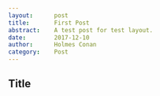 ```yaml
---
layout:      post
title:       First Post
abstract:    A test post for test layout.
date:        2017-12-10
author:      Holmes Conan
category:    Post
---
```


## Title

